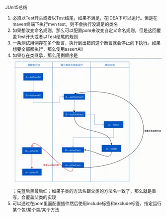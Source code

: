 JUnit5总结

1. 必须以Test开头或者以Test结尾，如果不满足，在IDEA下可以运行。但是在maven终端下执行mvn test，则不会执行没满足的类名
2. 如果想改变命名规则，那么可以配置pom来改变自定义命名规则，但是这回覆盖Test开头或者以Test结尾的规则
3. 一条测试用例存在多个断言，执行到出错的这个断言就会停止向下执行。如果想要全部都执行，那么使用assertAll
4. 如果存在类继承，那么用例顺序是![image-20240421002746222](README.assets/image-20240421002746222.png)；先蓝后黑最后红；如果子类的方法名跟父类的方法名一致了，那么就是重写，会覆盖父类的实现
5. 可以通过在pom里面配置插件然后使用include标签和exclude标签，指定运行某个包/某个类/某个方法
